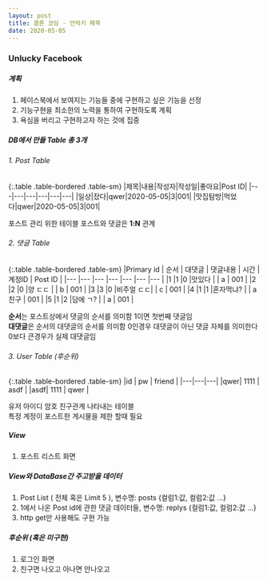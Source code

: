 ```yaml
---
layout: post
title: 클론 코딩 - 언럭키 페북
date: 2020-05-05
---
```


### Unlucky Facebook


##### 계획

1. 페이스북에서 보여지는 기능들 중에 구현하고 싶은 기능을 선정
2. 기능구현을 최소한의 노력을 통하여 구현하도록 계획
3. 욕심을 버리고 구현하고자 하는 것에 집중

##### DB에서 만들 Table 총 3개


###### 1. Post Table

{:.table .table-bordered .table-sm}
|제목|내용|작성자|작성일|좋아요|Post ID|
|---|---|---|---|---|---|
|일상|잤다|qwer|2020-05-05|3|001|
|맛집탐방|먹었다|qwer|2020-05-05|3|001|

포스트 관리 위한 테이블
포스트와 댓글은 **1:N** 관계

###### 2. 댓글 Table

{:.table .table-bordered .table-sm}
|Primary id | 순서  | 대댓글    | 댓글내용  | 시간  | 계정ID    | Post ID   |
|---        |---    |---        |---        |---    |---        |---        |
|1          |1      |0          |맛있다     |       |    a      |     001   |
|2          |2      |0          |양 ㄷㄷ    |       |    b      |     001   |
|3          |3      |0          |비주얼 ㄷㄷ|       |    c      |     001   |
|4          |1      |1          |혼자먹냐?  |       |    a친구  |     001   |
|5          |1      |2          |담에 ㄱ?   |       |    a      |     001   |

**순서**는 포스트상에서 댓글의 순서를 의미함 1이면 첫번째 댓글임  
**대댓글**은 순서의 대댓글의 순서를 의미함 0인경우 대댓글이 아닌 댓글 자체를 의미한다 0보다 큰경우가 실제 대댓글임 


###### 3. User Table (후순위)

{:.table .table-bordered .table-sm}
|id | pw | friend |
|---|---|---|
|qwer| 1111 | asdf |
|asdf| 1111 | qwer |

유저 아이디 암호 친구관계 나타내는 테이블  
특정 계정이 포스트한 게시물을 제한 할때 필요


##### View
1. 포스트 리스트 화면

##### View와 DataBase간 주고받을 데이터
1. Post List ( 전체 혹은 Limit 5 ), 변수명: posts {컬럼1:값, 컬럼2:값 ...}
2. 1에서 나온 Post id에 관한 댓글 데이터들, 변수명: replys {컬럼1:값, 컬럼2:값 ...}
3. http get만 사용해도 구현 가능

##### 후순위 (혹은 미구현)
1. 로그인 화면
2. 친구면 나오고 아나면 안나오고
